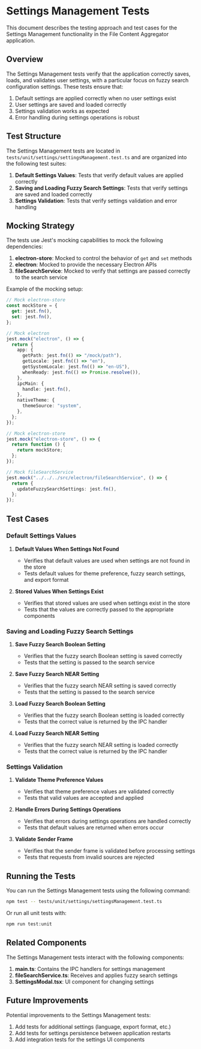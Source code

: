 # Settings Management Tests

This document describes the testing approach and test cases for the Settings Management functionality in the File Content Aggregator application.

## Overview

The Settings Management tests verify that the application correctly saves, loads, and validates user settings, with a particular focus on fuzzy search configuration settings. These tests ensure that:

1. Default settings are applied correctly when no user settings exist
2. User settings are saved and loaded correctly
3. Settings validation works as expected
4. Error handling during settings operations is robust

## Test Structure

The Settings Management tests are located in `tests/unit/settings/settingsManagement.test.ts` and are organized into the following test suites:

1. **Default Settings Values**: Tests that verify default values are applied correctly
2. **Saving and Loading Fuzzy Search Settings**: Tests that verify settings are saved and loaded correctly
3. **Settings Validation**: Tests that verify settings validation and error handling

## Mocking Strategy

The tests use Jest's mocking capabilities to mock the following dependencies:

1. **electron-store**: Mocked to control the behavior of `get` and `set` methods
2. **electron**: Mocked to provide the necessary Electron APIs
3. **fileSearchService**: Mocked to verify that settings are passed correctly to the search service

Example of the mocking setup:

```typescript
// Mock electron-store
const mockStore = {
  get: jest.fn(),
  set: jest.fn(),
};

// Mock electron
jest.mock("electron", () => {
  return {
    app: {
      getPath: jest.fn(() => "/mock/path"),
      getLocale: jest.fn(() => "en"),
      getSystemLocale: jest.fn(() => "en-US"),
      whenReady: jest.fn(() => Promise.resolve()),
    },
    ipcMain: {
      handle: jest.fn(),
    },
    nativeTheme: {
      themeSource: "system",
    },
  };
});

// Mock electron-store
jest.mock("electron-store", () => {
  return function () {
    return mockStore;
  };
});

// Mock fileSearchService
jest.mock("../../../src/electron/fileSearchService", () => {
  return {
    updateFuzzySearchSettings: jest.fn(),
  };
});
```

## Test Cases

### Default Settings Values

1. **Default Values When Settings Not Found**
   - Verifies that default values are used when settings are not found in the store
   - Tests default values for theme preference, fuzzy search settings, and export format

2. **Stored Values When Settings Exist**
   - Verifies that stored values are used when settings exist in the store
   - Tests that the values are correctly passed to the appropriate components

### Saving and Loading Fuzzy Search Settings

1. **Save Fuzzy Search Boolean Setting**
   - Verifies that the fuzzy search Boolean setting is saved correctly
   - Tests that the setting is passed to the search service

2. **Save Fuzzy Search NEAR Setting**
   - Verifies that the fuzzy search NEAR setting is saved correctly
   - Tests that the setting is passed to the search service

3. **Load Fuzzy Search Boolean Setting**
   - Verifies that the fuzzy search Boolean setting is loaded correctly
   - Tests that the correct value is returned by the IPC handler

4. **Load Fuzzy Search NEAR Setting**
   - Verifies that the fuzzy search NEAR setting is loaded correctly
   - Tests that the correct value is returned by the IPC handler

### Settings Validation

1. **Validate Theme Preference Values**
   - Verifies that theme preference values are validated correctly
   - Tests that valid values are accepted and applied

2. **Handle Errors During Settings Operations**
   - Verifies that errors during settings operations are handled correctly
   - Tests that default values are returned when errors occur

3. **Validate Sender Frame**
   - Verifies that the sender frame is validated before processing settings
   - Tests that requests from invalid sources are rejected

## Running the Tests

You can run the Settings Management tests using the following command:

```bash
npm test -- tests/unit/settings/settingsManagement.test.ts
```

Or run all unit tests with:

```bash
npm run test:unit
```

## Related Components

The Settings Management tests interact with the following components:

1. **main.ts**: Contains the IPC handlers for settings management
2. **fileSearchService.ts**: Receives and applies fuzzy search settings
3. **SettingsModal.tsx**: UI component for changing settings

## Future Improvements

Potential improvements to the Settings Management tests:

1. Add tests for additional settings (language, export format, etc.)
2. Add tests for settings persistence between application restarts
3. Add integration tests for the settings UI components
